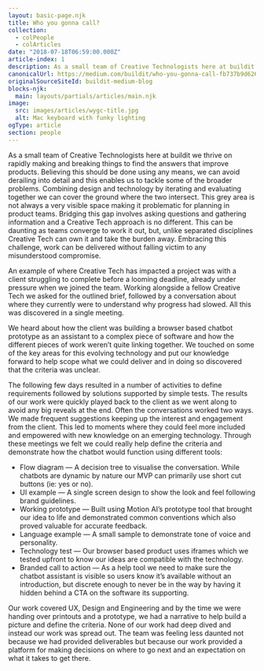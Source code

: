 ```yaml
---
layout: basic-page.njk
title: Who you gonna call?
collection:
  - colPeople
  - colArticles
date: "2018-07-18T06:59:00.000Z"
article-index: 1
description: As a small team of Creative Technologists here at buildit we thrive on rapidly making and breaking things to find the answers that improve products.
canonicalUrl: https://medium.com/buildit/who-you-gonna-call-fb737b9d6268
originalSourceSiteId: buildit-medium-blog
blocks-njk:
  main: layouts/partials/articles/main.njk
image:
  src: images/articles/wygc-title.jpg
  alt: Mac keyboard with funky lighting
ogType: article
section: people
---
```

As a small team of Creative Technologists here at buildit we thrive on rapidly making and breaking things to find the answers that improve products. Believing this should be done using any means, we can avoid derailing into detail and this enables us to tackle some of the broader problems. Combining design and technology by iterating and evaluating together we can cover the ground where the two intersect. This grey area is not always a very visible space making it problematic for planning in product teams. Bridging this gap involves asking questions and gathering information and a Creative Tech approach is no different. This can be daunting as teams converge to work it out, but, unlike separated disciplines Creative Tech can own it and take the burden away. Embracing this challenge, work can be delivered without falling victim to any misunderstood compromise.

An example of where Creative Tech has impacted a project was with a client struggling to complete before a looming deadline, already under pressure when we joined the team. Working alongside a fellow Creative Tech we asked for the outlined brief, followed by a conversation about where they currently were to understand why progress had slowed. All this was discovered in a single meeting.

We heard about how the client was building a browser based chatbot prototype as an assistant to a complex piece of software and how the different pieces of work weren’t quite linking together. We touched on some of the key areas for this evolving technology and put our knowledge forward to help scope what we could deliver and in doing so discovered that the criteria was unclear.

The following few days resulted in a number of activities to define requirements followed by solutions supported by simple tests. The results of our work were quickly played back to the client as we went along to avoid any big reveals at the end. Often the conversations worked two ways. We made frequent suggestions keeping up the interest and engagement from the client. This led to moments where they could feel more included and empowered with new knowledge on an emerging technology. Through these meetings we felt we could really help define the criteria and demonstrate how the chatbot would function using different tools:
- Flow diagram — A decision tree to visualise the conversation. While chatbots are dynamic by nature our MVP can primarily use short cut buttons (ie: yes or no).
- UI example — A single screen design to show the look and feel following brand guidelines.
- Working prototype — Built using Motion AI’s prototype tool that brought our idea to life and demonstrated common conventions which also proved valuable for accurate feedback.
- Language example — A small sample to demonstrate tone of voice and personality.
- Technology test — Our browser based product uses iframes which we tested upfront to know our ideas are compatible with the technology.
- Branded call to action — As a help tool we need to make sure the chatbot assistant is visible so users know it’s available without an introduction, but discrete enough to never be in the way by having it hidden behind a CTA on the software its supporting.

Our work covered UX, Design and Engineering and by the time we were handing over printouts and a prototype, we had a narrative to help build a picture and define the criteria. None of our work had deep dived and instead our work was spread out. The team was feeling less daunted not because we had provided deliverables but because our work provided a platform for making decisions on where to go next and an expectation on what it takes to get there.